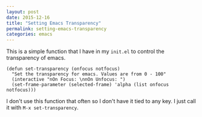 ```yaml
---
layout: post
date: 2015-12-16
title: "Setting Emacs Transparency"
permalink: setting-emacs-transparency
categories: emacs
---
```


This is a simple function that I have in my `init.el` to control the transparency of emacs.

```common-lisp
(defun set-transparency (onfocus notfocus)
  "Set the transparency for emacs. Values are from 0 - 100"
  (interactive "nOn Focus: \nnOn Unfocus: ")
  (set-frame-parameter (selected-frame) 'alpha (list onfocus notfocus)))
```

I don't use this function that often so I don't have it tied to any key. I just call it with `M-x set-transparency`.
